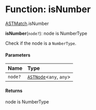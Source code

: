 # Function: isNumber

[ASTMatch](/en/auto-docs/variable-plugin/modules/ASTMatch.md).isNumber

**isNumber**(`node?`): node is NumberType

Check if the node is a `NumberType`.

#### Parameters

| Name | Type |
| :------ | :------ |
| `node?` | [`ASTNode`](/en/auto-docs/variable-plugin/classes/ASTNode.md)<`any`, `any`> |

#### Returns

node is NumberType
